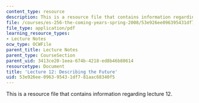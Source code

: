 ```yaml
---
content_type: resource
description: This is a resource file that contains information regarding lecture 12.
file: /courses/es-256-the-coming-years-spring-2008/53e926ee096395431df781aac68340f5_MITES_256S08_Lec12.pdf
file_type: application/pdf
learning_resource_types:
- Lecture Notes
ocw_type: OCWFile
parent_title: Lecture Notes
parent_type: CourseSection
parent_uid: 3413ce20-1eea-674b-4218-ed8b46b80614
resourcetype: Document
title: 'Lecture 12: Describing the Future'
uid: 53e926ee-0963-9543-1df7-81aac68340f5
---
```

This is a resource file that contains information regarding lecture 12.

